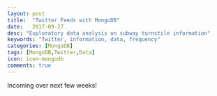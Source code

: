 ```yaml
---
layout: post
title:  "Twitter Feeds with MongoDB"
date:   2017-09-27
desc: "Exploratory data analysis on subway turnstile information"
keywords: "Twitter, information, data, frequency"
categories: [MongoDB]
tags: [MongoDB,Twitter,Data]
icon: icon-mongodb
comments: true
---
```


Incoming over next few weeks!



